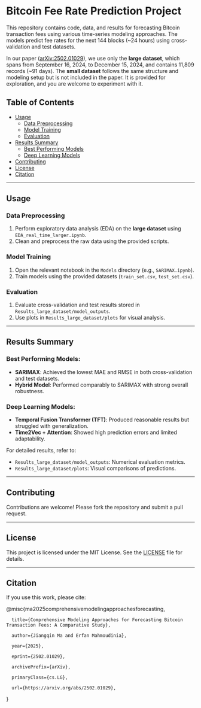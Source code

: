 # Bitcoin Fee Rate Prediction Project

This repository contains code, data, and results for forecasting Bitcoin transaction fees using various time-series modeling approaches. The models predict fee rates for the next 144 blocks (~24 hours) using cross-validation and test datasets.

In our paper ([arXiv:2502.01029](https://arxiv.org/abs/2502.01029)), we use only the **large dataset**, which spans from September 16, 2024, to December 15, 2024, and contains 11,809 records (~91 days). The **small dataset** follows the same structure and modeling setup but is not included in the paper. It is provided for exploration, and you are welcome to experiment with it.

## Table of Contents

- [Usage](#usage)
  - [Data Preprocessing](#data-preprocessing)
  - [Model Training](#model-training)
  - [Evaluation](#evaluation)
- [Results Summary](#results-summary)
  - [Best Performing Models](#best-performing-models)
  - [Deep Learning Models](#deep-learning-models)
- [Contributing](#contributing)
- [License](#license)
- [Citation](#citation)

---

## Usage

### Data Preprocessing
1. Perform exploratory data analysis (EDA) on the **large dataset** using `EDA_real_time_larger.ipynb`.
2. Clean and preprocess the raw data using the provided scripts.

### Model Training
1. Open the relevant notebook in the `Models` directory (e.g., `SARIMAX.ipynb`).
2. Train models using the provided datasets (`train_set.csv`, `test_set.csv`).

### Evaluation
1. Evaluate cross-validation and test results stored in `Results_large_dataset/model_outputs`.
2. Use plots in `Results_large_dataset/plots` for visual analysis.

---

## Results Summary

### Best Performing Models:
- **SARIMAX**: Achieved the lowest MAE and RMSE in both cross-validation and test datasets.
- **Hybrid Model**: Performed comparably to SARIMAX with strong overall robustness.

### Deep Learning Models:
- **Temporal Fusion Transformer (TFT)**: Produced reasonable results but struggled with generalization.
- **Time2Vec + Attention**: Showed high prediction errors and limited adaptability.

For detailed results, refer to:
- `Results_large_dataset/model_outputs`: Numerical evaluation metrics.
- `Results_large_dataset/plots`: Visual comparisons of predictions.

---

## Contributing
Contributions are welcome! Please fork the repository and submit a pull request.

---

## License
This project is licensed under the MIT License. See the [LICENSE](./LICENSE) file for details.

---

## Citation
If you use this work, please cite:

@misc{ma2025comprehensivemodelingapproachesforecasting,

      title={Comprehensive Modeling Approaches for Forecasting Bitcoin Transaction Fees: A Comparative Study}, 
      
      author={Jiangqin Ma and Erfan Mahmoudinia},
      
      year={2025},
      
      eprint={2502.01029},
      
      archivePrefix={arXiv},
      
      primaryClass={cs.LG},
      
      url={https://arxiv.org/abs/2502.01029}, 
}


